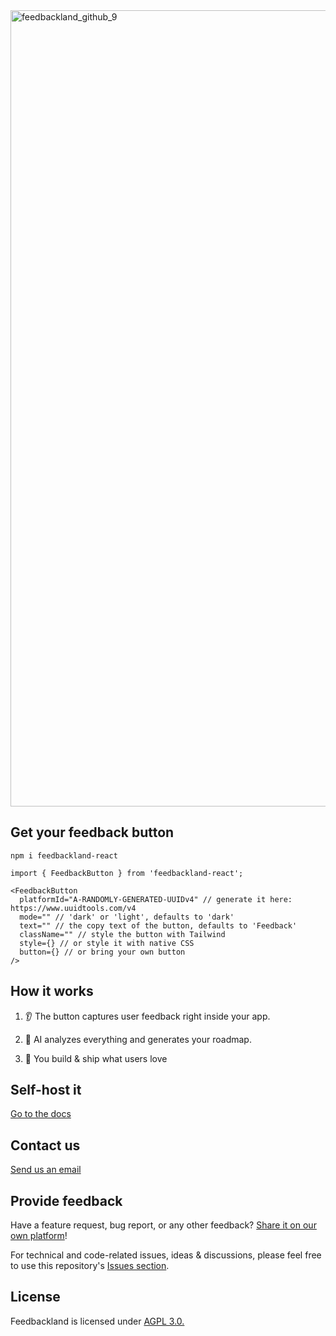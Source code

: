 
<img width="2473" height="1274" alt="feedbackland_github_9" src="https://github.com/user-attachments/assets/c0828924-7055-4deb-b8bd-22e0ee41cbe1" />

## Get your feedback button

```
npm i feedbackland-react
```

```tsx
import { FeedbackButton } from 'feedbackland-react';

<FeedbackButton
  platformId="A-RANDOMLY-GENERATED-UUIDv4" // generate it here: https://www.uuidtools.com/v4
  mode="" // 'dark' or 'light', defaults to 'dark'
  text="" // the copy text of the button, defaults to 'Feedback'
  className="" // style the button with Tailwind
  style={} // or style it with native CSS
  button={} // or bring your own button
/>
```

## How it works

1. 👂 The button captures user feedback right inside your app.

2. 🤖 AI analyzes everything and generates your roadmap.

3. 🚀 You build & ship what users love

## Self-host it

[Go to the docs](https://github.com/feedbackland/feedbackland/blob/main/SELFHOSTING.md)

## Contact us

[Send us an email](mailto:hello@feedbackland.com)

## Provide feedback

Have a feature request, bug report, or any other feedback? [Share it on our own platform](https://dogfood.feedbackland.com)!

For technical and code-related issues, ideas & discussions, please feel free to use this repository's [Issues section](https://github.com/feedbackland/feedbackland/issues).

## License

Feedbackland is licensed under [AGPL 3.0.](https://github.com/feedbackland/feedbackland?tab=AGPL-3.0-1-ov-file)
